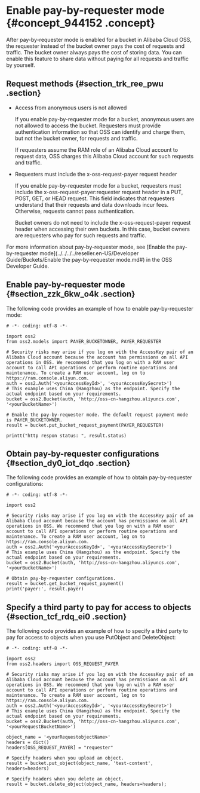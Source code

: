 # Enable pay-by-requester mode {#concept_944152 .concept}

After pay-by-requester mode is enabled for a bucket in Alibaba Cloud OSS, the requester instead of the bucket owner pays the cost of requests and traffic. The bucket owner always pays the cost of storing data. You can enable this feature to share data without paying for all requests and traffic by yourself.

## Request methods {#section_trk_ree_pwu .section}

-   Access from anonymous users is not allowed

    If you enable pay-by-requester mode for a bucket, anonymous users are not allowed to access the bucket. Requesters must provide authentication information so that OSS can identify and charge them, but not the bucket owner, for requests and traffic.

    If requesters assume the RAM role of an Alibaba Cloud account to request data, OSS charges this Alibaba Cloud account for such requests and traffic.

-   Requesters must include the x-oss-request-payer request header

    If you enable pay-by-requester mode for a bucket, requesters must include the x-oss-request-payer:requester request header in a PUT, POST, GET, or HEAD request. This field indicates that requesters understand that their requests and data downloads incur fees. Otherwise, requests cannot pass authentication.

    Bucket owners do not need to include the x-oss-request-payer request header when accessing their own buckets. In this case, bucket owners are requesters who pay for such requests and traffic.


For more information about pay-by-requester mode, see [Enable the pay-by-requester mode](../../../../reseller.en-US/Developer Guide/Buckets/Enable the pay-by-requester mode.md#) in the OSS Developer Guide.

## Enable pay-by-requester mode {#section_zzk_6kw_o4k .section}

The following code provides an example of how to enable pay-by-requester mode:

``` {#codeblock_ln2_n9z_0q1}
# -*- coding: utf-8 -*-

import oss2
from oss2.models import PAYER_BUCKETOWNER, PAYER_REQUESTER

# Security risks may arise if you log on with the AccessKey pair of an Alibaba Cloud account because the account has permissions on all API operations in OSS. We recommend that you log on with a RAM user account to call API operations or perform routine operations and maintenance. To create a RAM user account, log on to https://ram.console.aliyun.com.
auth = oss2.Auth('<yourAccessKeyId>', '<yourAccessKeySecret>')
# This example uses China (Hangzhou) as the endpoint. Specify the actual endpoint based on your requirements.
bucket = oss2.Bucket(auth, 'http://oss-cn-hangzhou.aliyuncs.com', '<yourBucketName>')

# Enable the pay-by-requester mode. The default request payment mode is PAYER_BUCKETOWNER.
result = bucket.put_bucket_request_payment(PAYER_REQUESTER)

printt("http respon status: ", result.status)
```

## Obtain pay-by-requester configurations {#section_dy0_iot_dqo .section}

The following code provides an example of how to obtain pay-by-requester configurations:

``` {#codeblock_sbo_c1m_ifu}
# -*- coding: utf-8 -*-

import oss2

# Security risks may arise if you log on with the AccessKey pair of an Alibaba Cloud account because the account has permissions on all API operations in OSS. We recommend that you log on with a RAM user account to call API operations or perform routine operations and maintenance. To create a RAM user account, log on to https://ram.console.aliyun.com.
auth = oss2.Auth('<yourAccessKeyId>', '<yourAccessKeySecret>')
# This example uses China (Hangzhou) as the endpoint. Specify the actual endpoint based on your requirements.
bucket = oss2.Bucket(auth, 'http://oss-cn-hangzhou.aliyuncs.com', '<yourBucketName>')

# Obtain pay-by-requester configurations.
result = bucket.get_bucket_request_payment()
print('payer:', result.payer)
```

## Specify a third party to pay for access to objects {#section_tcf_rdq_ei0 .section}

The following code provides an example of how to specify a third party to pay for access to objects when you use PutObject and DeleteObject:

``` {#codeblock_cj3_5m6_vyj}
# -*- coding: utf-8 -*-

import oss2
from oss2.headers import OSS_REQUEST_PAYER

# Security risks may arise if you log on with the AccessKey pair of an Alibaba Cloud account because the account has permissions on all API operations in OSS. We recommend that you log on with a RAM user account to call API operations or perform routine operations and maintenance. To create a RAM user account, log on to https://ram.console.aliyun.com.
auth = oss2.Auth('<yourAccessKeyId>', '<yourAccessKeySecret>')
# This example uses China (Hangzhou) as the endpoint. Specify the actual endpoint based on your requirements.
bucket = oss2.Bucket(auth, 'http://oss-cn-hangzhou.aliyuncs.com', '<yourRequestBucketName>')

object_name = '<yourRequestobjectName>'
headers = dict()
headers[OSS_REQUEST_PAYER] = "requester"

# Specify headers when you upload an object.
result = bucket.put_object(object_name, 'test-content', headers=headers)

# Specify headers when you delete an object.
result = bucket.delete_object(object_name, headers=headers);
```

